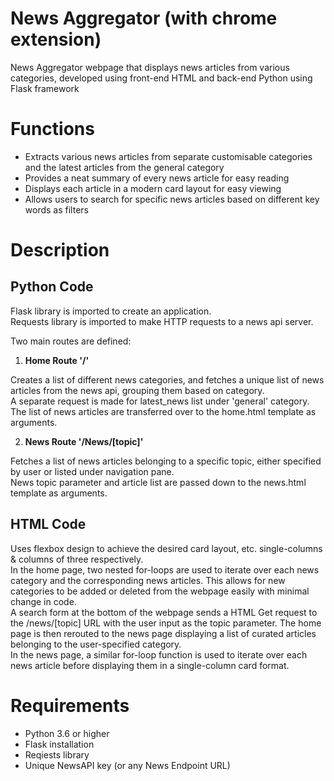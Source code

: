 # News Aggregator (with chrome extension)

News Aggregator webpage that displays news articles from various categories, developed using front-end HTML and back-end Python using Flask framework

# Functions
- Extracts various news articles from separate customisable categories and the latest articles from the general category
- Provides a neat summary of every news article for easy reading
- Displays each article in a modern card layout for easy viewing
- Allows users to search for specific news articles based on different key words as filters

# Description

## Python Code
Flask library is imported to create an application.\
Requests library is imported to make HTTP requests to a news api server.

Two main routes are defined:

1. **Home Route '/'**

Creates a list of different news categories, and fetches a unique list of news articles from the news api, grouping them based on category.\
A separate request is made for latest_news list under 'general' category.\
The list of news articles are transferred over to the home.html template as arguments.

2. **News Route '/News/[topic]'**

Fetches a list of news articles belonging to a specific topic, either specified by user or listed under navigation pane.\
News topic parameter and article list are passed down to the news.html template as arguments.

## HTML Code
Uses flexbox design to achieve the desired card layout, etc. single-columns & columns of three respectively.\
In the home page, two nested for-loops are used to iterate over each news category and the corresponding news articles. This allows for new categories to be added or deleted from the webpage easily with minimal change in code.\
A search form at the bottom of the webpage sends a HTML Get request to the /news/[topic] URL with the user input as the topic parameter. The home page is then rerouted to the news page displaying a list of curated articles belonging to the user-specified category.\
In the news page, a similar for-loop function is used to iterate over each news article before displaying them in a single-column card format.

# Requirements
- Python 3.6 or higher
- Flask installation
- Reqiests library
- Unique NewsAPI key (or any News Endpoint URL)
